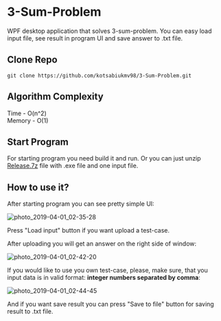 # 3-Sum-Problem
WPF desktop application that solves 3-sum-problem. You can easy load input file, see result in program UI and save answer to .txt file.

## Clone Repo
```git clone https://github.com/kotsabiukmv98/3-Sum-Problem.git```

## Algorithm Complexity

Time - O(n^2)  
Memory - O(1)

## Start Program
For starting program you need build it and run. Or you can just unzip [Release.7z](https://github.com/kotsabiukmv98/3-Sum-Problem/blob/master/Release.7z) file with .exe file and one input file.

## How to use it?

After starting program you can see pretty simple UI:

![photo_2019-04-01_02-35-28](https://user-images.githubusercontent.com/24542102/55296911-9c58c880-5428-11e9-80ba-cb1b8af392a3.jpg)

Press "Load input" button if you want upload a test-case.

After uploading you will get an answer on the right side of window:

![photo_2019-04-01_02-42-20](https://user-images.githubusercontent.com/24542102/55296912-9c58c880-5428-11e9-9b0e-45232df6a1c1.jpg)

If you would like to use you own test-case, please, make sure, that you input data is in valid format: **integer numbers separated by comma**:

![photo_2019-04-01_02-44-45](https://user-images.githubusercontent.com/24542102/55296913-9c58c880-5428-11e9-9c44-a3d38b9b45df.jpg)

And if you want save result you can press "Save to file" button for saving result to .txt file.

